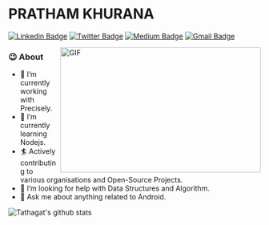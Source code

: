 # PRATHAM KHURANA
[![Linkedin Badge](https://img.shields.io/badge/-PrathamKhurana-blue?style=social&logo=Linkedin&logoColor=blue&link=https://www.linkedin.com/in/prathamk22/)](https://www.linkedin.com/in/prathamk22/)
[![Twitter Badge](http://img.shields.io/badge/-@prathamk22-1ca0f1?style=social&logo=twitter&logoColor=blue&link=https://twitter.com/prathamk22)](https://twitter.com/prathamk22) [![Medium Badge](https://img.shields.io/badge/-@PrathamKhurana-03a57a?style=social&labelColor=black&logo=Medium&link=https://medium.com/@prathamkhurana43/)](https://medium.com/@prathamkhurana43/)
[![Gmail Badge](https://img.shields.io/badge/-GMail-c14438?style=social&logo=Gmail&logoColor=red&link=mailto:prathamkhurana43@gmail.com)](mailto:prathamkhurana43@gmail.com)

<img align="right" height="250" width="400" alt="GIF" src="https://miro.medium.com/max/1360/1*IRGHmiGsa16stedQvIaZfw.gif" />


### 😉 About

- 🔭 I’m currently working with Precisely.
- 🌱 I’m currently learning Nodejs. 
- 🏄‍ Actively contributing to various organisations and Open-Source Projects.
- 🤔 I’m looking for help with Data Structures and Algorithm.
- 💬 Ask me about anything related to Android.

![Tathagat's github stats](https://github-readme-stats.vercel.app/api?username=prathamk22&show_icons=true&hide_border=true)
